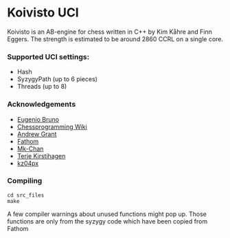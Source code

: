 # Koivisto UCI

Koivisto is an AB-engine for chess written in C++ by Kim Kåhre and Finn Eggers. The strength is estimated to be around 2860 CCRL on a single core.

### Supported UCI settings:
- Hash
- SyzygyPath (up to 6 pieces)
- Threads (up to 8)

### Acknowledgements
- [Eugenio Bruno](https://github.com/Eugenio-Bruno)
- [Chessprogramming Wiki](https://www.chessprogramming.org/Main_Page)
- [Andrew Grant](https://github.com/AndyGrant/Ethereal)
- [Fathom](https://github.com/jdart1/Fathom)
- [Mk-Chan](https://github.com/Mk-Chan)
- [Terje Kirstihagen](https://github.com/TerjeKir)
- [kz04px](https://github.com/kz04px)


### Compiling

```
cd src_files
make
```

A few compiler warnings about unused functions might pop up. Those functions are only from the syzygy code which have been copied from Fathom



